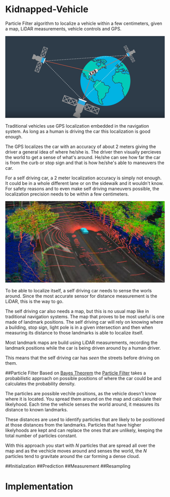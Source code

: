 # Kidnapped-Vehicle
Particle Filter algorithm to localize a vehicle within a few centimeters, given a map, LiDAR measurements, vehicle controls and GPS.

![VehicleWorld](images/VehicleWorld.JPG)
 
 Traditional vehicles use GPS localization embedded in the navigation system. As long as a human is driving the car this localization is good enough. 

 The GPS localizes the car with an accuracy of about 2 meters giving the driver a general idea of where he/she is. The driver then visually percieves the world to get a sense of what's around. He/she can see how far the car is from the curb or stop sign and that is how he/she's able to maneuvers the car.

 For a self driving car, a 2 meter localization accuracy is simply not enough. It could be in a whole different lane or on the sidewalk and it wouldn't know. For safety reasons and to even make self driving maneuvers possible, the localization precision needs to be within a few centimeters.


 ![LidarMeasurements](images/LidarMeasurements.JPG)

 To be able to localize itself, a self driving car needs to sense the worls around. Since the most accurate sensor for distance measurement is the LiDAR, this is the way to go. 

 The self driving car also needs a map, but this is no usual map like in traditional navigation systems. The map that proves to be most useful is one made of landmark positions. The self driving car will rely on knowing where a building, stop sign, light pole is in a given intersection and then when measuring its distance to those landmarks is able to localize itself.

 Most landmark maps are build using LiDAR measurements, recording the landmark positions while the car is being driven around by a human driver. 

 This means that the self driving car has _seen_ the streets before driving on them.

 ##Particle Filter
 Based on [Bayes Theorem](https://en.wikipedia.org/wiki/Bayes%27_theorem) the [Particle Filter](https://en.wikipedia.org/wiki/Particle_filter) takes a probabilistic approach on possible positions of where the car could be and calculates the probability density.

 The particles are possible vechile positions, as the vehicle doesn't know where it is located. You spread them around on the map and calculate their likelyhood. Each time the vehicle senses the world around, it measures its distance to known landmarks. 

 These distances are used to identify particles that are likely to be positioned at those distances from the landmarks. Particles that have higher likelyhoods are kept and can replace the ones that are unlikely, keeping the total number of particles constant. 

 With this approach you start with _N_ particles that are spread all over the map and as the vechicle moves around and senses the world, the _N_ particles tend to gravitate around the car forming a dense cloud.

 ##Initialization
 ##Prediction
 ##Measurement
 ##Resampling 

# Implementation